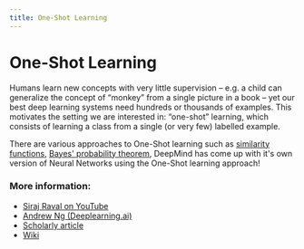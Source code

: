 ```yaml
---
title: One-Shot Learning
---
```


# One-Shot Learning

Humans learn new concepts with very little supervision – e.g. a child can generalize the concept
of “monkey” from a single picture in a book – yet our best deep learning systems need hundreds or
thousands of examples. This motivates the setting we are interested in: “one-shot” learning, which
consists of learning a class from a single (or very few) labelled example.

There are various approaches to One-Shot learning such as [similarity functions](https://www.coursera.org/lecture/convolutional-neural-networks/one-shot-learning-gjckG), 
[Bayes' probability theorem](https://www.youtube.com/watch?v=FIjy3lV_KJU), DeepMind has come up with it's own version of Neural Networks using the One-Shot learning approach!



### More information:
* [Siraj Raval on YouTube](https://www.youtube.com/watch?v=FIjy3lV_KJU&feature=youtu.be)
* [Andrew Ng (Deeplearning.ai)](https://www.coursera.org/lecture/convolutional-neural-networks/one-shot-learning-gjckG)
* [Scholarly article](http://web.mit.edu/cocosci/Papers/Science-2015-Lake-1332-8.pdf)
* [Wiki](https://en.wikipedia.org/wiki/One-shot_learning)
